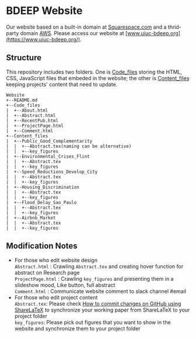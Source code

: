 # BDEEP Website

Our website based on a built-in domain at [Squarespace.com](https://www.squarespace.com/) and a thrid-party domain [AWS](https://aws.amazon.com/). Please access our website at [www.uiuc-bdeep.org](https://www.uiuc-bdeep.org/).

## Structure 
This repository includes two folders. One is [Code_files]() storing the HTML, CSS, JavaScript files that embeded in the website; the other is [Content_files]() keeping projects' content that need to update.

```
Website
+--README.md
+--Code_files
|  +--About.html
|  +--Abstract.html
|  +--RecentPub.html
|  +--ProjectPage.html
|  +--Comment.html
+--Content_files
|  +--Public_Good_Complementarity
|  |  +--Abstract.tex(naming can be alternative)
|  |  +--key_figures
|  +--Environmental_Crises_Flint
|  |  +--Abstract.tex
|  |  +--key_figures
|  +--Speed_Reductions_Develop_City
|  |  +--Abstract.tex
|  |  +--key_figures
|  +--Housing_Discrimination
|  |  +--Abstract.tex
|  |  +--key_figures
|  +--Flood_Delay_Sao_Paulo
|  |  +--Abstract.tex
|  |  +--key_figures
|  +--Airbnb_Market
|  |  +--Abstract.tex
|  |  +--key_figures
```

## Modification Notes
* For those who edit website design</br>
`Abstract.html` : Crawling `Abstract.tex` and creating hover function for abstract on Research page</br>
`ProjectPage.html` : Crawling `key_figures` and presenting them in a slideshow mood, Like button, full abstract</br>
`Comment.html` : Communicate website comment to slack channel #email</br>
* For those who edit project content</br>
`Abstract.tex`: Please check [How to commit changes on GitHub using ShareLaTeX](https://wiki.ncsa.illinois.edu/pages/viewpage.action?title=How+to+commit+changes+on+GitHub+using+ShareLaTeX&spaceKey=BDEEP) to synchronize your working paper from ShareLaTeX to your project folder</br>
`key_figures`: Please pick out figures that you want to show in the website and synchronize them to your project folder</br>

















